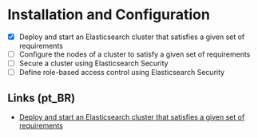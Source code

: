 # Installation and Configuration

- [x] Deploy and start an Elasticsearch cluster that satisfies a given set of requirements
- [ ] Configure the nodes of a cluster to satisfy a given set of requirements
- [ ] Secure a cluster using Elasticsearch Security
- [ ] Define role-based access control using Elasticsearch Security

## Links (pt_BR)

- [Deploy and start an Elasticsearch cluster that satisfies a given set of requirements][01-01]

[01-01]: pt_br/01-01-deploy-and-start.ptbr.md